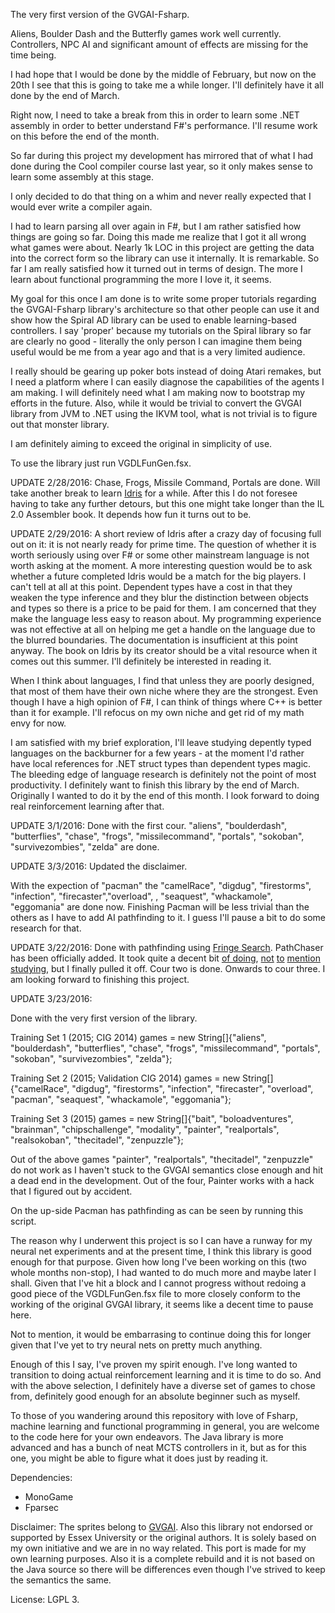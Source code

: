 The very first version of the GVGAI-Fsharp.

Aliens, Boulder Dash and the Butterfly games work well currently. Controllers, NPC AI and significant amount of effects are missing for the time being.

I had hope that I would be done by the middle of February, but now on the 20th I see that this is going to take me a while longer. I'll definitely have it all done by the end of March.

Right now, I need to take a break from this in order to learn some .NET assembly in order to better understand F#'s performance. I'll resume work on this before the end of the month.

So far during this project my development has mirrored that of what I had done during the Cool compiler course last year, so it only makes sense to learn some assembly at this stage.

I only decided to do that thing on a whim and never really expected that I would ever write a compiler again.

I had to learn parsing all over again in F#, but I am rather satisfied how things are going so far. Doing this made me realize that I got it all wrong what games were about. Nearly 1k LOC in this project are getting the data into the correct form so the library can use it internally. It is remarkable. So far I am really satisfied how it turned out in terms of design. The more I learn about functional programming the more I love it, it seems.

My goal for this once I am done is to write some proper tutorials regarding the GVGAI-Fsharp library's architecture so that other people can use it and show how the Spiral AD library can be used to enable learning-based controllers. I say 'proper' because my tutorials on the Spiral library so far are clearly no good - literally the only person I can imagine them being useful would be me from a year ago and that is a very limited audience.

I really should be gearing up poker bots instead of doing Atari remakes, but I need a platform where I can easily diagnose the capabilities of the agents I am making. I will definitely need what I am making now to bootstrap my efforts in the future. Also, while it would be trivial to convert the GVGAI library from JVM to .NET using the IKVM tool, what is not trivial is to figure out that monster library.

I am definitely aiming to exceed the original in simplicity of use.

To use the library just run VGDLFunGen.fsx.

UPDATE 2/28/2016: Chase, Frogs, Missile Command, Portals are done. Will take another break to learn [Idris](http://www.idris-lang.org/) for a while. After this I do not foresee having to take any further detours, but this one might take longer than the IL 2.0 Assembler book. It depends how fun it turns out to be.

UPDATE 2/29/2016: A short review of Idris after a crazy day of focusing full out on it: it is not nearly ready for prime time. The question of whether it is worth seriously using over F# or some other mainstream language is not worth asking at the moment. A more interesting question would be to ask whether a future completed Idris would be a match for the big players. I can't tell at all at this point. Dependent types have a cost in that they weaken the type inference and they blur the distinction between objects and types so there is a price to be paid for them. I am concerned that they make the language less easy to reason about. My programming experience was not effective at all on helping me get a handle on the language due to the blurred boundaries. The documentation is insufficient at this point anyway. The book on Idris by its creator should be a vital resource when it comes out this summer. I'll definitely be interested in reading it.

When I think about languages, I find that unless they are poorly designed, that most of them have their own niche where they are the strongest. Even though I have a high opinion of F#, I can think of things where C++ is better than it for example. I'll refocus on my own niche and get rid of my math envy for now.

I am satisfied with my brief exploration, I'll leave studying depently typed languages on the backburner for a few years - at the moment I'd rather have local references for .NET struct types than dependent types magic. The bleeding edge of language research is definitely not the point of most productivity. I definitely want to finish this library by the end of March. Originally I wanted to do it by the end of this month. I look forward to doing real reinforcement learning after that.

UPDATE 3/1/2016: Done with the first cour. "aliens", "boulderdash", "butterflies", "chase", "frogs", "missilecommand", "portals", "sokoban", "survivezombies", "zelda" are done.

UPDATE 3/3/2016: Updated the disclaimer.

With the expection of "pacman" the "camelRace", "digdug", "firestorms", "infection", "firecaster","overload", , "seaquest", "whackamole", "eggomania" are done now. Finishing Pacman will be less trivial than the others as I have to add AI pathfinding to it. I guess I'll pause a bit to do some research for that.

UPDATE 3/22/2016: Done with pathfinding using [Fringe Search](https://en.wikipedia.org/wiki/Fringe_search). PathChaser has been officially added. It took quite a decent bit [of doing](https://github.com/mrakgr/Pathfinding-Experiments), [not](https://www.hackerrank.com/domains/ai/astar-search) [to](http://theory.stanford.edu/~amitp/GameProgramming/) [mention](https://www.coursera.org/course/algs4partI) [studying](https://www.coursera.org/course/algs4partII), but I finally pulled it off. Cour two is done. Onwards to cour three. I am looking forward to finishing this project.

 UPDATE 3/23/2016:

 Done with the very first version of the library.

Training Set 1 (2015; CIG 2014)
games = new String[]{"aliens", "boulderdash", "butterflies", "chase", "frogs",
        "missilecommand", "portals", "sokoban", "survivezombies", "zelda"};

Training Set 2 (2015; Validation CIG 2014)
games = new String[]{"camelRace", "digdug", "firestorms", "infection", "firecaster",
      "overload", "pacman", "seaquest", "whackamole", "eggomania"};

Training Set 3 (2015)
games = new String[]{"bait", "boloadventures", "brainman", "chipschallenge",  "modality",
                                "painter", "realportals", "realsokoban", "thecitadel", "zenpuzzle"};

Out of the above games "painter", "realportals", "thecitadel", "zenpuzzle" do not work as I haven't stuck to the GVGAI semantics close enough and hit a dead end in the development. Out of the four, Painter works with a hack that I figured out by accident.

On the up-side Pacman has pathfinding as can be seen by running this script.

The reason why I underwent this project is so I can have a runway for my neural net experiments and at the present time, I think this library is good enough for that purpose. Given how long I've been working on this (two whole months non-stop), I had wanted to do much more and maybe later I shall. Given that I've hit a block and I cannot progress without redoing a good piece of the VGDLFunGen.fsx file to more closely conform to the working of the original GVGAI library, it seems like a decent time to pause here.

 Not to mention, it would be embarrasing to continue doing this for longer given that I've yet to try neural nets on pretty much anything.

Enough of this I say, I've proven my spirit enough. I've long wanted to transition to doing actual reinforcement learning and it is time to do so. And with the above selection, I definitely have a diverse set of games to chose from, definitely good enough for an absolute beginner such as myself.

To those of you wandering around this repository with love of Fsharp, machine learning and functional programming in general, you are welcome to the code here for your own endeavors. The Java library is more advanced and has a bunch of neat MCTS controllers in it, but as for this one, you might be able to figure what it does just by reading it.

Dependencies:

* MonoGame
* Fparsec

Disclaimer: The sprites belong to [GVGAI](http://www.gvgai.net/). Also this library not endorsed or supported by Essex University or the original authors. It is solely based on my own initiative and we are in no way related. This port is made for my own learning purposes. Also it is a complete rebuild and it is not based on the Java source so there will be differences even though I've strived to keep the semantics the same.

License: LGPL 3.
